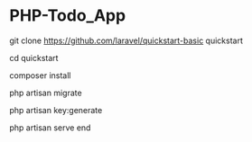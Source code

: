 # PHP-Todo_App
git clone https://github.com/laravel/quickstart-basic quickstart

cd quickstart

composer install

php artisan migrate

php artisan key:generate

php artisan serve
end
